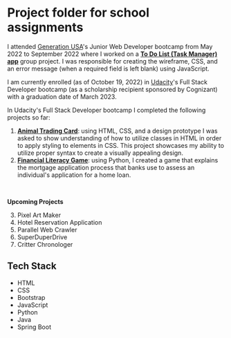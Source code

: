 # Project folder for school assignments

I attended [Generation USA](https://usa.generation.org/)'s Junior Web Developer bootcamp from May 2022 to September 2022 where I worked on a **[To Do List (Task Manager) app](https://github.com/Shailean/school-projects/tree/main/to-do-list-app)** group project. I was responsible for creating the wireframe, CSS, and an error message (when a required field is left blank) using JavaScript.

I am currently enrolled (as of October 19, 2022) in [Udacity](https://www.udacity.com/course/full-stack-web-developer-nanodegree--nd0044)'s Full Stack Developer bootcamp (as a scholarship recipient sponsored by Cognizant) with a graduation date of March 2023.

In Udacity's Full Stack Developer bootcamp I completed the following projects so far:
1. **[Animal Trading Card](https://github.com/Shailean/portfolio/tree/main/school-projects/1-animal-trading-card)**: using HTML, CSS, and a design prototype I was asked to show understanding of how to utilize classes in HTML in order to apply styling to elements in CSS. This project showcases my ability to utilize proper syntax to create a visually appealing design.
2. **[Financial Literacy Game](https://github.com/Shailean/portfolio/tree/main/school-projects/2-financial-lit-mortgages)**: using Python, I created a game that explains the mortgage application process that banks use to assess an individual's application for a home loan. 

<br>

**Upcoming Projects**

3. Pixel Art Maker
4. Hotel Reservation Application
5. Parallel Web Crawler
6. SuperDuperDrive
7. Critter Chronologer

## Tech Stack
- HTML
- CSS
- Bootstrap
- JavaScript
- Python
- Java
- Spring Boot
